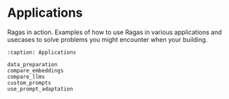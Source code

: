 # Applications

Ragas in action. Examples of how to use Ragas in various applications and
usecases to solve problems you might encounter when your building.

```{toctree}
:caption: Applications

data_preparation
compare_embeddings
compare_llms
custom_prompts
use_prompt_adaptation
```
